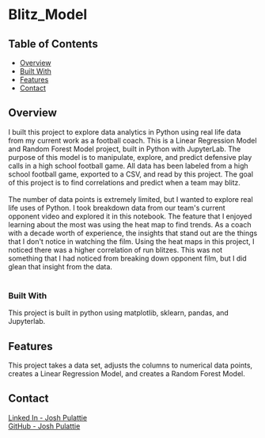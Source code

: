 # Blitz_Model

## Table of Contents

- [Overview](#overview)
- [Built With](#built-with)
- [Features](#features)
- [Contact](#contact)

## Overview

I built this project to explore data analytics in Python using real life data from my current work as a football coach.  This 
is a Linear Regression Model and Random Forest Model project, built in Python with JupyterLab.  The purpose of this model
is to manipulate, explore, and predict defensive play calls in a high school football game.  All data has been labeled from a
high school football game, exported to a CSV, and read by this project.  The goal of this project is to find correlations and
predict when a team may blitz. </br>
 </br>
The number of data points is extremely limited, but I wanted to explore real life uses of Python. I took breakdown data from our 
team's current opponent video and explored it in this notebook. The feature that I enjoyed learning about the most was using the 
heat map to find trends.  As a coach with a decade worth of experience, the insights that stand out are the things that I don't
notice in watching the film.  Using the heat maps in this project, I noticed there was a higher correlation of run blitzes.  This was not something that I had noticed from breaking down opponent film, but I did glean that insight from the data. </br>
  </br>

### Built With

This project is built in python using matplotlib, sklearn, pandas, and Jupyterlab.

## Features

This project takes a data set, adjusts the columns to numerical data points, creates a Linear Regression Model, and creates a Random Forest Model. 

## Contact

[Linked In - Josh Pulattie](https://https://www.linkedin.com/in/joshpulattie817) <br>
[GitHub - Josh Pulattie](https://github.com/jpulattie)

